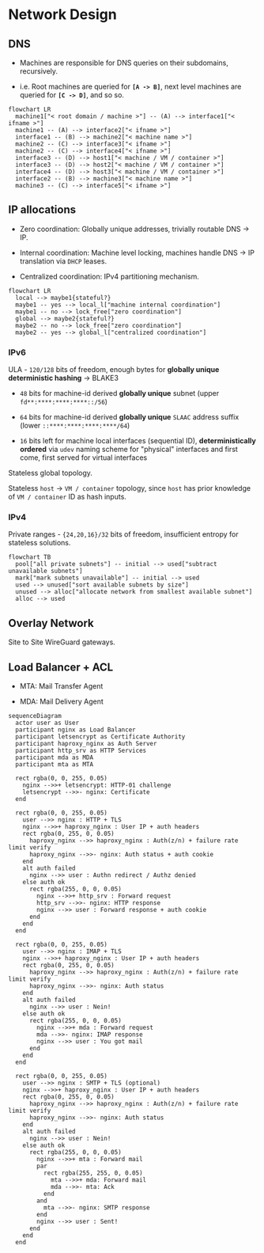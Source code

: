 # Network Design

## DNS

- Machines are responsible for DNS queries on their subdomains, recursively.

- i.e. Root machines are queried for **`[A -> B]`**, next level machines are queried for **`[C -> D]`**, and so so.

```mermaid
flowchart LR
  machine1["< root domain / machine >"] -- (A) --> interface1["< ifname >"]
  machine1 -- (A) --> interface2["< ifname >"]
  interface1 -- (B) --> machine2["< machine name >"]
  machine2 -- (C) --> interface3["< ifname >"]
  machine2 -- (C) --> interface4["< ifname >"]
  interface3 -- (D) --> host1["< machine / VM / container >"]
  interface3 -- (D) --> host2["< machine / VM / container >"]
  interface4 -- (D) --> host3["< machine / VM / container >"]
  interface2 -- (B) --> machine3["< machine name >"]
  machine3 -- (C) --> interface5["< ifname >"]
```

## IP allocations

- Zero coordination: Globally unique addresses, trivially routable DNS → IP.

- Internal coordination: Machine level locking, machines handle DNS → IP translation via `DHCP` leases.

- Centralized coordination: IPv4 partitioning mechanism.

```mermaid
flowchart LR
  local --> maybe1{stateful?}
  maybe1 -- yes --> local_l["machine internal coordination"]
  maybe1 -- no --> lock_free["zero coordination"]
  global --> maybe2{stateful?}
  maybe2 -- no --> lock_free["zero coordination"]
  maybe2 -- yes --> global_l["centralized coordination"]
```

### IPv6

ULA - `120/128` bits of freedom, enough bytes for **globally unique deterministic hashing** → BLAKE3

- `48` bits for machine-id derived **globally unique** subnet (upper `fd**:****:****:****::/56`)

- `64` bits for machine-id derived **globally unique** `SLAAC` address suffix (lower `::****:****:****:****/64`)

- `16` bits left for machine local interfaces (sequential ID), **deterministically ordered** via `udev` naming scheme for "physical" interfaces and first come, first served for virtual interfaces

Stateless global topology.

Stateless `host` → `VM / container` topology, since `host` has prior knowledge of `VM / container` ID as hash inputs.

### IPv4

Private ranges - `{24,20,16}/32` bits of freedom, insufficient entropy for stateless solutions.

```mermaid
flowchart TB
  pool["all private subnets"] -- initial --> used["subtract unavailable subnets"]
  mark["mark subnets unavailable"] -- initial --> used
  used --> unused["sort available subnets by size"]
  unused --> alloc["allocate network from smallest available subnet"]
  alloc --> used
```

## Overlay Network

Site to Site WireGuard gateways.

## Load Balancer + ACL

- MTA: Mail Transfer Agent

- MDA: Mail Delivery Agent

```mermaid
sequenceDiagram
  actor user as User
  participant nginx as Load Balancer
  participant letsencrypt as Certificate Authority
  participant haproxy_nginx as Auth Server
  participant http_srv as HTTP Services
  participant mda as MDA
  participant mta as MTA

  rect rgba(0, 0, 255, 0.05)
    nginx -->>+ letsencrypt: HTTP-01 challenge
    letsencrypt -->>- nginx: Certificate
  end

  rect rgba(0, 0, 255, 0.05)
    user -->> nginx : HTTP + TLS
    nginx -->>+ haproxy_nginx : User IP + auth headers
    rect rgba(0, 255, 0, 0.05)
      haproxy_nginx -->> haproxy_nginx : Auth(z/n) + failure rate limit verify
      haproxy_nginx -->>- nginx: Auth status + auth cookie
    end
    alt auth failed
      nginx -->> user : Authn redirect / Authz denied
    else auth ok
      rect rgba(255, 0, 0, 0.05)
        nginx -->>+ http_srv : Forward request
        http_srv -->>- nginx: HTTP response
        nginx -->> user : Forward response + auth cookie
      end
    end
  end

  rect rgba(0, 0, 255, 0.05)
    user -->> nginx : IMAP + TLS
    nginx -->>+ haproxy_nginx : User IP + auth headers
    rect rgba(0, 255, 0, 0.05)
      haproxy_nginx -->> haproxy_nginx : Auth(z/n) + failure rate limit verify
      haproxy_nginx -->>- nginx: Auth status
    end
    alt auth failed
      nginx -->> user : Nein!
    else auth ok
      rect rgba(255, 0, 0, 0.05)
        nginx -->>+ mda : Forward request
        mda -->>- nginx: IMAP response
        nginx -->> user : You got mail
      end
    end
  end

  rect rgba(0, 0, 255, 0.05)
    user -->> nginx : SMTP + TLS (optional)
    nginx -->>+ haproxy_nginx : User IP + auth headers
    rect rgba(0, 255, 0, 0.05)
      haproxy_nginx -->> haproxy_nginx : Auth(z/n) + failure rate limit verify
      haproxy_nginx -->>- nginx: Auth status
    end
    alt auth failed
      nginx -->> user : Nein!
    else auth ok
      rect rgba(255, 0, 0, 0.05)
        nginx -->>+ mta : Forward mail
        par
          rect rgba(255, 255, 0, 0.05)
            mta -->>+ mda: Forward mail
            mda -->>- mta: Ack
          end
        and
          mta -->>- nginx: SMTP response
        end
        nginx -->> user : Sent!
      end
    end
  end
```
